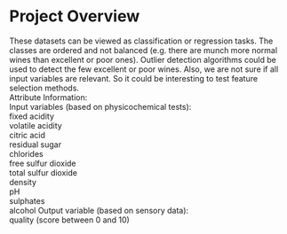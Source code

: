 # Project Overview
These datasets can be viewed as classification or regression tasks. The classes are ordered and not balanced (e.g. there are munch more normal wines than excellent or poor ones). Outlier detection algorithms could be used to detect the few excellent or poor wines. Also, we are not sure if all input variables are relevant. So it could be interesting to test feature selection methods.
<br>
Attribute Information:
<br>
Input variables (based on physicochemical tests):
<br>
fixed acidity
<br>
volatile acidity
<br>
citric acid
<br>
residual sugar
<br>
chlorides
<br>
free sulfur dioxide
<br>
total sulfur dioxide
<br>
density
<br>
pH
<br>
sulphates
<br>
alcohol Output variable (based on sensory data):
<br>
quality (score between 0 and 10)
